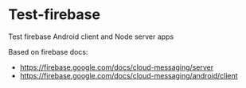 # Test-firebase

Test firebase Android client and Node server apps

Based on firebase docs:
- https://firebase.google.com/docs/cloud-messaging/server
- https://firebase.google.com/docs/cloud-messaging/android/client
